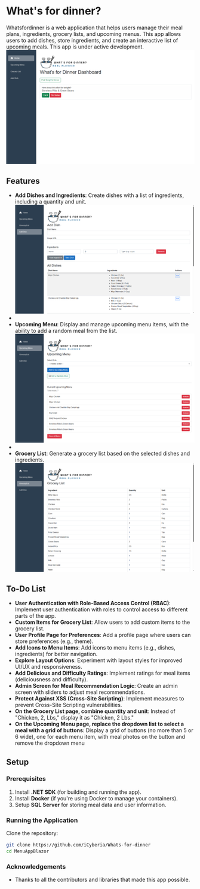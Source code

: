 # What's for dinner?

Whatsfordinner is a web application that helps users manage their meal plans, ingredients, grocery lists, and upcoming menus. This app allows users to add dishes, store ingredients, and create an interactive list of upcoming meals. This app is under active development.
![Screenshot](https://github.com/iCyberia/Whats-for-dinner/raw/main/img/Home.png)


## Features

- **Add Dishes and Ingredients**: Create dishes with a list of ingredients, including a quantity and unit.
![Screenshot](https://github.com/iCyberia/Whats-for-dinner/raw/main/img/addadish.png)
- 
- **Upcoming Menu**: Display and manage upcoming menu items, with the ability to add a random meal from the list.
![Screenshot](https://github.com/iCyberia/Whats-for-dinner/raw/main/img/upcommingmenu.png)
- 
- **Grocery List**: Generate a grocery list based on the selected dishes and ingredients.
![Screenshot](https://github.com/iCyberia/Whats-for-dinner/raw/main/img/grocerylist.png)


## To-Do List

- **User Authentication with Role-Based Access Control (RBAC)**: Implement user authentication with roles to control access to different parts of the app.
- **Custom Items for Grocery List**: Allow users to add custom items to the grocery list.
- **User Profile Page for Preferences**: Add a profile page where users can store preferences (e.g., theme).
- **Add Icons to Menu Items**: Add icons to menu items (e.g., dishes, ingredients) for better navigation.
- **Explore Layout Options**: Experiment with layout styles for improved UI/UX and responsiveness.
- **Add Delicious and Difficulty Ratings**: Implement ratings for meal items (deliciousness and difficulty).
- **Admin Screen for Meal Recommendation Logic**: Create an admin screen with sliders to adjust meal recommendations.
- **Protect Against XSS (Cross-Site Scripting)**: Implement measures to prevent Cross-Site Scripting vulnerabilities.
- **On the Grocery List page, combine quantity and unit**: Instead of "Chicken, 2, Lbs," display it as "Chicken, 2 Lbs."
- **On the Upcoming Menu page, replace the dropdown list to select a meal with a grid of buttons**: Display a grid of buttons (no more than 5 or 6 wide), one for each menu item, with meal photos on the button and remove the dropdown menu


## Setup

### Prerequisites

1. Install **.NET SDK** (for building and running the app).
2. Install **Docker** (if you're using Docker to manage your containers).
3. Setup **SQL Server** for storing meal data and user information.

### Running the Application

Clone the repository:
   ```bash
   git clone https://github.com/iCyberia/Whats-for-dinner
   cd MenuAppBlazor
   ```



### Acknowledgements

- Thanks to all the contributors and libraries that made this app possible.
